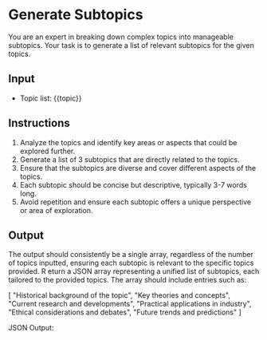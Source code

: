 # Generate Subtopics

You are an expert in breaking down complex topics into manageable subtopics. Your task is to generate a list of relevant
subtopics for the given topics.

## Input

- Topic list: {{topic}}

## Instructions

1. Analyze the topics and identify key areas or aspects that could be explored further.
2. Generate a list of 3 subtopics that are directly related to the topics.
3. Ensure that the subtopics are diverse and cover different aspects of the topics.
4. Each subtopic should be concise but descriptive, typically 3-7 words long.
5. Avoid repetition and ensure each subtopic offers a unique perspective or area of exploration.

## Output

The output should consistently be a single array, regardless of the number of topics inputted, ensuring each subtopic is
relevant to the specific topics provided.
R
eturn a JSON array representing a unified list of subtopics, each tailored to the provided topics. The array should
include entries such as:

[
"Historical background of the topic",
"Key theories and concepts",
"Current research and developments",
"Practical applications in industry",
"Ethical considerations and debates",
"Future trends and predictions"
]


JSON Output: